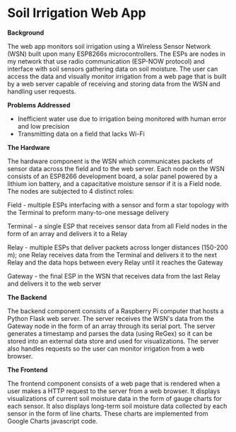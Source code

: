 # Soil Irrigation Web App

**Background**

The web app monitors soil irrigation using a Wireless Sensor Network (WSN) built upon many ESP8266s microcontrollers. The ESPs are nodes in my network that use radio communication (ESP-NOW protocol) and interface with soil sensors gathering data on soil moisture. The user can access the data and visually monitor irrigation from a web page that is built by a web server capable of receiving and storing data from the WSN and handling user requests.

**Problems Addressed**

- Inefficient water use due to irrigation being monitored with human error and low precision
- Transmitting data on a field that lacks Wi-Fi


**The Hardware** 

The hardware component is the WSN which communicates packets of sensor data across the field and to the web server. Each node on the WSN consists of an ESP8266 development board, a solar panel powered by a lithium ion battery, and a capacitative moisture sensor if it is a Field node. 
The nodes are subjected to 4 distinct roles:

Field - multiple ESPs interfacing with a sensor and form a star topology with the Terminal to preform many-to-one message delivery

Terminal - a single ESP that receives sensor data from all Field nodes in the form of an array and delivers it to a Relay

Relay - multiple ESPs that deliver packets across longer distances (150-200 m); one Relay receives data from the Terminal and delivers it to the next Relay and the data hops between every Relay until it reaches the Gateway

Gateway - the final ESP in the WSN that receives data from the last Relay and delivers it to the web server

**The Backend**  

The backend component consists of a Raspberry Pi computer that hosts a Python Flask web server. The server receives the WSN's data from the Gateway node in the form of an array through its serial port. The server generates a timestamp and parses the data (using ReGex) so it can be stored into an external data store and used for visualizations. The server also handles requests so the user can monitor irrigation from a web browser.

**The Frontend** 

The frontend component consists of a web page that is rendered when a user makes a HTTP request to the server from a web browser. It displays visualizations of current soil moisture data in the form of gauge charts for each sensor. It also displays long-term soil moisture data collected by each sensor in the form of line charts. These charts are implemented from Google Charts javascript code.
